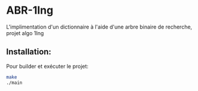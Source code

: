 # ABR-1Ing
L'implimentation d'un dictionnaire à l'aide d'une arbre binaire de recherche, projet algo 1Ing

## Installation:
Pour builder et exécuter le projet:
```sh
make
./main
```